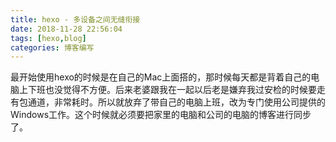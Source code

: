 ```yaml
---
title: hexo - 多设备之间无缝衔接
date: 2018-11-28 22:56:04
tags: [hexo,blog]
categories: 博客编写
---
```


最开始使用hexo的时候是在自己的Mac上面搭的，那时候每天都是背着自己的电脑上下班也没觉得不方便。后来老婆跟我在一起以后老是嫌弃我过安检的时候要走有包通道，非常耗时。所以就放弃了带自己的电脑上班，改为专门使用公司提供的Windows工作。这个时候就必须要把家里的电脑和公司的电脑的博客进行同步了。

